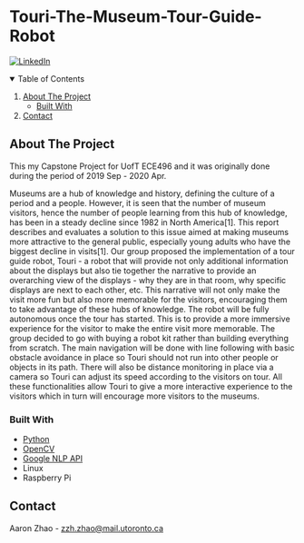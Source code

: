 # Touri-The-Museum-Tour-Guide-Robot
[![LinkedIn][linkedin-shield]][linkedin-url]

<!-- TABLE OF CONTENTS -->
<details open="open">
  <summary>Table of Contents</summary>
  <ol>
    <li>
      <a href="#about-the-project">About The Project</a>
      <ul>
        <li><a href="#built-with">Built With</a></li>
      </ul>
    </li>
<!--     <li>
      <a href="#getting-started">Getting Started</a>
      <ul>
        <li><a href="#prerequisites">Prerequisites</a></li>
        <li><a href="#installation">Installation</a></li>
      </ul>
    </li>
    <li><a href="#usage">Usage</a></li>
    <li><a href="#roadmap">Roadmap</a></li>
    <li><a href="#contributing">Contributing</a></li>
    <li><a href="#license">License</a></li> -->
    <li><a href="#contact">Contact</a></li>
<!--     <li><a href="#acknowledgements">Acknowledgements</a></li> -->
  </ol>
</details>



<!-- ABOUT THE PROJECT -->
## About The Project

This my Capstone Project for UofT ECE496 and it was originally done during the period of 2019 Sep - 2020 Apr.

Museums are a hub of knowledge and history, defining the culture of a period and a people.
However, it is seen that the number of museum visitors, hence the number of people learning
from this hub of knowledge, has been in a steady decline since 1982 in North America[1]. This
report describes and evaluates a solution to this issue aimed at making museums more attractive
to the general public, especially young adults who have the biggest decline in visits[1].
Our group proposed the implementation of a tour guide robot, Touri - a robot that will provide
not only additional information about the displays but also tie together the narrative to provide an
overarching view of the displays - why they are in that room, why specific displays are next to
each other, etc. This narrative will not only make the visit more fun but also more memorable for
the visitors, encouraging them to take advantage of these hubs of knowledge.
The robot will be fully autonomous once the tour has started. This is to provide a more
immersive experience for the visitor to make the entire visit more memorable.
The group decided to go with buying a robot kit rather than building everything from scratch.
The main navigation will be done with line following with basic obstacle avoidance in place so
Touri should not run into other people or objects in its path. There will also be distance
monitoring in place via a camera so Touri can adjust its speed according to the visitors on tour.
All these functionalities allow Touri to give a more interactive experience to the visitors which in
turn will encourage more visitors to the museums.


### Built With

* [Python](https://www.python.org/)
* [OpenCV](https://pypi.org/project/opencv-python/)
* [Google NLP API](https://cloud.google.com/natural-language/docs/reference/libraries)
* Linux
* Raspberry Pi

<!-- CONTACT -->
## Contact

Aaron Zhao - zzh.zhao@mail.utoronto.ca


<!-- MARKDOWN LINKS & IMAGES -->
<!-- https://www.markdownguide.org/basic-syntax/#reference-style-links -->
[contributors-shield]: https://img.shields.io/github/contributors/othneildrew/Best-README-Template.svg?style=for-the-badge
[contributors-url]: https://github.com/othneildrew/Best-README-Template/graphs/contributors
[forks-shield]: https://img.shields.io/github/forks/othneildrew/Best-README-Template.svg?style=for-the-badge
[forks-url]: https://github.com/othneildrew/Best-README-Template/network/members
[stars-shield]: https://img.shields.io/github/stars/othneildrew/Best-README-Template.svg?style=for-the-badge
[stars-url]: https://github.com/othneildrew/Best-README-Template/stargazers
[issues-shield]: https://img.shields.io/github/issues/othneildrew/Best-README-Template.svg?style=for-the-badge
[issues-url]: https://github.com/othneildrew/Best-README-Template/issues
[license-shield]: https://img.shields.io/github/license/othneildrew/Best-README-Template.svg?style=for-the-badge
[license-url]: https://github.com/othneildrew/Best-README-Template/blob/master/LICENSE.txt
[linkedin-shield]: https://img.shields.io/badge/-LinkedIn-black.svg?style=for-the-badge&logo=linkedin&colorB=555
[linkedin-url]: https://linkedin.com/in/aaron-zhao
[product-screenshot]: images/screenshot.png
